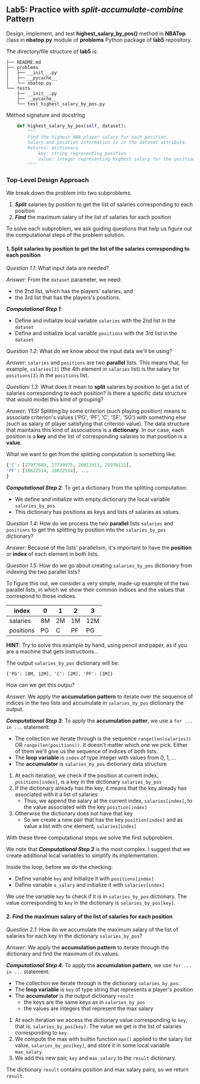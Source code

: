 ## Lab5: Practice with _split-accumulate-combine_ Pattern
Design, implement, and test __highest_salary_by_pos()__ method in __NBATop__ class in __nbatop.py__ module of __problems__ Python package of __lab5__ repository.

The directory/file structure of __lab5__ is:
```
├── README.md
├── problems
│   ├── __init__.py
│   ├── __pycache__
│   └── nbatop.py
└── tests
    ├── __init__.py
    ├── __pycache__
    └── test_highest_salary_by_pos.py
```
Method signature and docstring
```python
    def highest_salary_by_pos(self, dataset):
        """
        Find the highest NBA player salary for each position.
        Salary and position information is in the dataset attribute.
        Returns: dictionary
            key: string representing position
            value: integer representing highest salary for the position
        """
```
### Top-Level Design Approach
We break down the problem into two subproblems.
1. ___Split___ salaries by position to get the list of salaries corresponding to each position
2. ___Find___ the maximum salary of the list of salaries for each position

To solve each subproblem, we ask guiding questions that help us figure out the computational steps of the problem solution.

#### 1. Split salaries by position to get the list of the salaries corresponding to each position

_Question 1.1_: What input data are needed?

_Answer_: From the `dataset` parameter, we need:
* the 2nd list, which has the players' salaries, and
* the 3rd list that has the players's positions.

___Computational Step 1___:
* Define and initialize local variable ```salaries``` with the 2nd list in the `dataset`
* Define and initialize local variable ```positions``` with the 3rd list in the `dataset`

_Question 1.2_: What do we know about the input data we'll be using?

_Answer_: `salaries` and `positions` are two __parallel__ lists. This means that, for example, `salaries[3]` (the 4th element in `salaries` list) is the salary for `positions[3]` in the `positions` list.

_Questioni 1.3_: What does it mean to __split__ salaries by position to get a list of salaries corresponding to each position? Is there a specific data structure that would model this kind of grouping?

_Answer_: YES! Splitting by some criterion (such playing position) means to associate criterion's values ('PG', 'PF', 'C', 'SF', 'SG') with something else (such as salary of player satisfying that criterion value). The data structure that maintains this kind of associations is a __dictionary__. In our case, each position is a __key__ and the list of corresponding salaries to that position is a __value__.

What we want to get from the splitting computation is something like:
```python
{'C': [27977689, 27739975, 26011913, 25976111],
'PF': [18622514, 18622514], ...
}
```

___Computational Step 2___: To get a dictionary from the splitting computation:
* We define and initialize with empty dictionary the local variable `salaries_by_pos`
* This dictionary has positions as keys and lists of salaries as values.

_Question 1.4_: How do we process the two __parallel__ lists `salaries` and `positions` to get the splitting by position into the `salaries_by_pos` dictionary?

_Answer_: Because of the lists' parallelism, it's important to have the __position__ or __index__ of each element in both lists.

_Question 1.5_: How do we go about creating `salaries_by_pos` dictionary from indexing the two  parallel lists?

To figure this out, we consider a very simple, made-up example of the two parallel lists, in which we show their common indices and the values that correspond to those indices.

 index | 0 | 1 | 2 | 3
-------| - | - | - | -
salaries | 8M | 2M | 1M | 12M
positions | PG | C |  PF | PG

__HINT__: Try to solve this example by hand, using pencil and paper, as if you are a machine that gets instructions...

The output `salaries_by_pos` dictionary will be:
```
{'PG': [8M, 12M], 'C': [2M], 'PF': [1M]}
```
How can we get this outpu?

_Answer_: We apply the __accumulation pattern__ to iterate over the sequence of indices in the two lists and accumulate in `salaries_by_pos` dictionary the output.  

___Computational Step 3___:
To apply the __accumulation patter__, we use a `for ... in ...` statement:
* The collection we iterate through is the sequence `range(len(salaries))` OR `range(len(positions))`. It doesn't matter which one we pick. Either of them we'll give us the sequence of indices of both lists.
* The **loop variable** is `index` of type integer with values from 0, 1, ...
* The **accumulator** is `salaries_by_pos` dictionary data structure

1. At each iteration, we check if the position at current index, `positions[index]`, is a key in the dictionary `salaries_by_pos`
2. If the dictionary already has the key, it means that the key already has associated with it a list of salaries
    * Thus, we append the salary at the current index, `salaries[index]`, to the value associated with the key `position[index]`
3. Otherwise the dictionary does not have that key
    * So we create a new pair that has the key `position[index]` and as value a list with one element, `salaries[index]`

With these three computational steps we solve the first subproblem.

We note that ___Computational Step 3___ is the most complex. I suggest that we create additional local variables to simplify its implementation.

Inside the loop, before we do the checking:
* Define variable `key` and initialize it with `positions[index]`
* Define variable `a_salary` and initialize it with `salaries[index]`

We use the variable `key` to check if it is in `salaries_by_pos` dictionary.
The value corresponding to `key` in the dictionary is `salaries_by_pos[key]`.

#### 2. Find the maximum salary of the list of salaries for each position
_Question 2.1_: How do we accumulate the maximum salary of the list of salaries for each key in the dictionary `salaries_by_pos`?

_Answer_: We apply the __accumulation pattern__ to iterate through the dictionary and find the maximum of its values.

___Computational Step 4___:
To apply the __accumulation pattern__, we use `for ... in ...` statement:
* The collection we iterate through is the dictionary `salaries_by_pos`:
* The **loop variable** is `key` of type string that represents a player's position
* The **accumulator** is the output dictionary `result`
    * the keys are the same keys as in `salaries_by_pos`
    * the values are integers that represent the max salary

1. At each iteration we access the dictionary value corresponding to `key`, that is, `salaries_by_pos[key]`. The value we get is the list of salaries corresponding to `key`.
2. We compute the max with builtin function `max()` applied to the salary list value, `salaries_by_pos[key]`, and store it in some local variable `max_salary`.
3. We add this new pair, `key` and `max_salary` to the `result` dictionary.


The dictionary `result` contains position and max salary pairs, so we return `result`.
